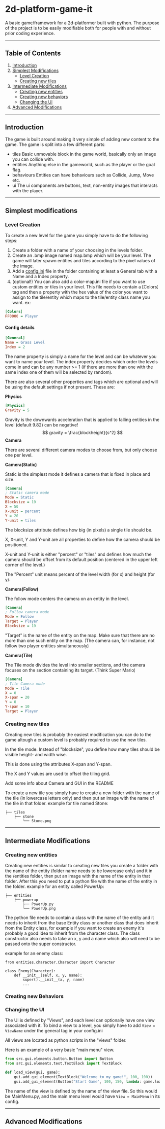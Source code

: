# 2d-platform-game-it

A basic game/framework for a 2d-platformer built with python. 
The purpose of the project is to be easily modifiable both for people with and without prior coding experience.

---

## Table of Contents

1. [Introduction](#introduction)
2. [Simplest Modifications](#simplest-modifications)
    - [Level Creation](#level-creation)
    - [Creating new tiles](#creating-new-tiles)
3. [Intermediate Modifications](#intermediate-modifications)
    - [Creating new entities](#creating-new-entities)
    - [Creating new behaviors](#creating-new-behaviors)
    - [Changing the UI](#changing-the-ui)
4. [Advanced Modifications](#advanced-modifications)

---

## Introduction
The game is built around making it very simple of adding new content to the game. The game is split into a few different parts:

- tiles 
    Basic unmovable block in the game world, basically only an image you can collide with.
- entities
    Anything else in the gameworld, such as the player or the goal flag.
- behaviours
    Entities can have behaviours such as Collide, Jump, Move etc.
- ui
    The ui components are buttons, text, non-entity images that interacts with the player.
---

## Simplest modifications

### Level Creation
To create a new level for the game you simply have to do the following steps:
1. Create a folder with a name of your choosing in the levels folder.
2. Create an .bmp image named map.bmp which will be your level. The game will later spawn entities and tiles according to the pixel values of the image.
3. Add a [config.ini](#config-details) file in the folder containing at least a General tab with a Name and a Index property.
4. (optional!) You can also add a color-map.ini file if you want to use custom entities or tiles in your level. This file needs to contain a [Colors] tag and then a property with the hex value of the color you want to assign to the tile/entity which maps to the tile/entity class name you want.
  ex:
```ini
[Colors]
FF0000 = Player
```

#### Config details

```ini
[General]
Name = Grass Level
Index = 2
```
The name property is simply a name for the level and can be whatever you want to name your level.
The index property decides which order the levels come in and can be any number >= 1 (if there are more than one with the same index one of them will be selected by random).

There are also several other properties and tags which are optional and will be using the default settings if not present.
These are:

**Physics**

```ini
[Physics]
Gravity = 5
```
Gravity is the downwards acceleration that is applied to falling entities in the level (default 9.82) can be negative!
$$
gravity = \frac{blockheight}{s^2}
$$
**Camera**

There are several different camera modes to choose from, but only choose one per level.

**Camera(Static)**

Static is the simplest mode it defines a camera that is fixed in place and size.

```ini
[Camera]
; Static camera mode
Mode = Static
Blocksize = 10
X = 50
X-unit = percent
Y = 20
Y-unit = tiles

```

The blocksize attribute defines how big (in pixels) a single tile should be.

X, X-unit, Y and Y-unit are all properties to define how the camera should be positioned.

X-unit and Y-unit is either "percent" or "tiles" and defines how much the camera should be offset from its default position (centered in the upper left corner of the level.) 

The "Percent" unit means percent of the level width (for x) and height (for y).

**Camera(Follow)**

The follow mode centers the camera on an entity in the level. 

```ini
[Camera]
; Follow camera mode
Mode = Follow
Target = Player
Blocksize = 10

```

"Target" is the name of the entity on the map. Make sure that there are no more than one such entity on the map. (The camera can, for instance, not follow two player entities simultaneously)

**Camera(Tile)**

The Tile mode divides the level into smaller sections, and the camera focuses on the section containing its target. (Think Super Mario)

```ini
[Camera]
; Tile Camera mode
Mode = Tile
X = 0
X-span = 20
Y = 0
Y-span = 10
Target = Player

```
### Creating new tiles

Creating new tiles is probably the easiest modification you can do to the game altough a custom level is probably required to use the new tiles.

In the tile mode. Instead of "blocksize", you define how many tiles should be visible height- and width wise. 

This is done using the attributes X-span and Y-span.

The X and Y values are used to offset the tiling grid.

Add some info about Camera and GUI in the README

To create a new tile you simply have to create a new folder with the name of the tile (in lowercase letters only) and then put an image with the name of the tile in that folder.
example for tile named Stone:
```
├── tiles
    ├── stone
        └── Stone.png
```

---

## Intermediate Modifications

### Creating new entities

Creating new entities is similar to creating new tiles you create a folder with the name of the entity (folder name needs to be lowercase only) and it in the /entities folder, then put an image with the name of the entity in that folder. After this you need to put a python file with the name of the entity in the folder.
example for an entity called PowerUp:
```
├── entities
    ├── powerup
        ├── PowerUp.py
        └── PowerUp.png
```
The python file needs to contain a class with the name of the entity and it needs to inherit from the base Entity class or another class that does inherit from the Entity class, for example if you want to create an enemy it's probably a good idea to inherit from the character class. The class constructor also needs to take an x, y and a name which also will need to be passed onto the super constructor.

example for an enemy class:
```
from entities.character.Character import Character

class Enemy(Character):
    def __init__(self, x, y, name):
        super().__init__(x, y, name)
        ...
```

### Creating new Behaviors

### Changing the UI

The UI is defined by "Views", and each level can optionally have one view associated with it.
To bind a view to a level, you simply have to add ```View = ViewName``` under the general tag in your config.ini

All views are located as python scripts in the "views" folder. 

Here is an example of a very basic "main menu" view. 

```python
from src.gui.elements.button.Button import Button
from src.gui.elements.text.TextBlock import TextBlock

def load_view(gui, game):
    gui.add_gui_element(TextBlock("Welcome to my game!", 100, 100))
    gui.add_gui_element(Button("Start Game", 100, 150, lambda: game.load_level(1)))

```

The name of the view is defined by the name of the view file. So this would be MainMenu.py,  and the main menu level would have ```View = MainMenu``` in its config.



---

## Advanced Modifications
